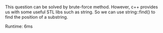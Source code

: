 This question can be solved by brute-force method. However, c++ provides us with some useful STL libs such as string. So we can use string::find() to find the position of a substring.

Runtime: 6ms
